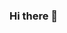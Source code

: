 ### Hi there 👋

<!--
**Cha0t1cDX/Cha0t1cDX** is a ✨ _special_ ✨ repository because its `README.md` (this file) appears on your GitHub profile.

Here are some ideas to get you started:

- 💬 Ask me about anything!
- 📫 How to reach me: don't. Thats the catch!
- 😄 Pronouns: ???
- ⚡ Fun fact: I'm on the internet too much
-->

